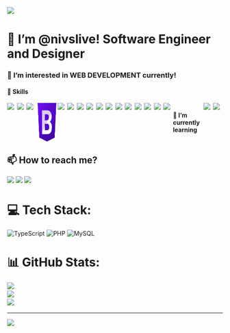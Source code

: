 <img src="https://rishavanand.github.io/static/images/greetings.gif" margin="auto" width="700"> 
<h1> 👋 I’m @nivslive! Software Engineer and Designer </h1>



<h3> 👀 I’m interested in  WEB DEVELOPMENT currently!  </h3> 
 
<h4> 🌱 Skills </h4>
<div style="display:flex">
<img src="https://seeklogo.com/images/H/html5-logo-EF92D240D7-seeklogo.com.png" width="50"> <img src="https://seeklogo.com/images/C/css-3-logo-AF06D75231-seeklogo.com.png" width="50">    <img src="https://cdn.jsdelivr.net/gh/devicons/devicon/icons/nodejs/nodejs-original.svg" width="50"/>
<img src="https://raw.githubusercontent.com/themedotid/bootstrap-icon/HEAD/docs/bootstrap-icon-css.png" width="50"> <img src="https://www.php.net/images/logos/new-php-logo.svg" width="50"> 
<img src="https://cdn.jsdelivr.net/gh/devicons/devicon/icons/python/python-original-wordmark.svg"  width="50"/>
  <img src="https://w7.pngwing.com/pngs/18/497/png-transparent-black-and-blue-atom-icon-screenshot-react-javascript-responsive-web-design-github-angularjs-github-logo-electric-blue-signage.png" width="50"> <img src="https://cdn.iconscout.com/icon/free/png-256/laravel-226015.png" width="50">
<img src="https://cdn.jsdelivr.net/gh/devicons/devicon/icons/nextjs/nextjs-original.svg" width="50"//>
<img src="https://cdn.jsdelivr.net/gh/devicons/devicon/icons/vuejs/vuejs-original.svg" width="50"//>
<img src="https://cdn.jsdelivr.net/gh/devicons/devicon/icons/nuxtjs/nuxtjs-original.svg" width="50"//>
<img src="https://cdn.jsdelivr.net/gh/devicons/devicon/icons/django/django-plain-wordmark.svg" width="50"//>
<img src="https://cdn.jsdelivr.net/gh/devicons/devicon/icons/docker/docker-original-wordmark.svg" width="50"/>
<img src="https://cdn.jsdelivr.net/gh/devicons/devicon/icons/linux/linux-original.svg" width="50"/>
<img src="https://cdn.jsdelivr.net/gh/devicons/devicon/icons/ubuntu/ubuntu-plain.svg"  width="50"/>
<img src="https://cdn.jsdelivr.net/gh/devicons/devicon/icons/mysql/mysql-original-wordmark.svg" width="50"/>

<h4> 🌱 I’m currently learning </h4>
<img src="https://cdn.jsdelivr.net/gh/devicons/devicon/icons/typescript/typescript-original.svg" width="50"/>
<img src="https://cdn.jsdelivr.net/gh/devicons/devicon/icons/nestjs/nestjs-plain.svg" width="50"//>

</div>



<h2> 📫 How to reach me? </h2>

<a href="https://instagram.com/nivslive"><img src="https://seeklogo.com/images/I/instagram-new-2016-logo-D9D42A0AD4-seeklogo.com.png" width="50"></a>
<a href="https://www.linkedin.com/in/nivanjr
"> <img src="https://seeklogo.com/images/L/linkedin-new-2020-logo-E14A5D55ED-seeklogo.com.png" width="50"></a>
<a href="https://api.whatsapp.com/send?phone=555511974885114&text=Numero%20do%20Nivan%20Junior!%20(Ou%20Nivs%20para%20os%20mais%20pr%C3%B3ximos)."><img src="https://seeklogo.com/images/W/whatsapp-icon-logo-BDC0A8063B-seeklogo.com.png" width="50px"></img></a>



# 💻 Tech Stack:
![TypeScript](https://img.shields.io/badge/typescript-%23007ACC.svg?style=for-the-badge&logo=typescript&logoColor=white) ![PHP](https://img.shields.io/badge/php-%23777BB4.svg?style=for-the-badge&logo=php&logoColor=white) ![MySQL](https://img.shields.io/badge/mysql-%2300f.svg?style=for-the-badge&logo=mysql&logoColor=white)
# 📊 GitHub Stats:
![](https://github-readme-stats.vercel.app/api?username=nivslive&theme=merko&hide_border=false&include_all_commits=false&count_private=false)<br/>
![](https://github-readme-streak-stats.herokuapp.com/?user=nivslive&theme=merko&hide_border=false)<br/>
![](https://github-readme-stats.vercel.app/api/top-langs/?username=nivslive&theme=merko&hide_border=false&include_all_commits=false&count_private=false&layout=compact)

---
[![](https://visitcount.itsvg.in/api?id=nivslive&icon=0&color=0)](https://visitcount.itsvg.in)

<!-- Proudly created with GPRM ( https://gprm.itsvg.in ) -->

<!---
nivslive/nivslive is a ✨ special ✨ repository because its `README.md` (this file) appears on your GitHub profile.
You can click the Preview link to take a look at your changes.
--->
